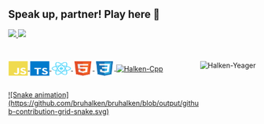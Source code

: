 ## Speak up, partner! Play here 👋



 <div>
  <a href="https://github.com/bruhalken">
  <img height="180em" src="https://github-readme-stats.vercel.app/api?username=bruhalken&show_icons=true&theme=synthwave&include_all_commits=true&count_private=true"/>
  <img height="130em" src="https://github-readme-stats.vercel.app/api/top-langs/?username=bruhalken&layout=compact&langs_count=7&theme=synthwave"/>
</div>
  
##
  
<div style="display: inline_block"><br>
  <img align="center" alt="Halken-Js" height="30" width="40" src="https://raw.githubusercontent.com/devicons/devicon/master/icons/javascript/javascript-plain.svg">
  <img align="center" alt="Halken-Ts" height="30" width="40" src="https://raw.githubusercontent.com/devicons/devicon/master/icons/typescript/typescript-plain.svg">
  <img align="center" alt="Halken-React" height="30" width="40" src="https://raw.githubusercontent.com/devicons/devicon/master/icons/react/react-original.svg">
  <img align="center" alt="Halken-HTML" height="30" width="40" src="https://raw.githubusercontent.com/devicons/devicon/master/icons/html5/html5-original.svg">
  <img align="center" alt="Halken-CSS" height="30" width="40" src="https://raw.githubusercontent.com/devicons/devicon/master/icons/css3/css3-original.svg">
  <img align="center" alt="Halken-Cpp" height="30" width="40" src="https://cdn.jsdelivr.net/gh/devicons/devicon/icons/cplusplus/cplusplus-original.svg">
  <img align="right"  alt="Halken-Yeager" height="150" src="https://pbs.twimg.com/profile_images/1333250827293605890/4ZmufG_j_400x400.jpg">
</div>
  
  ##
 
<div> 
  ![Snake animation](https://github.com/bruhalken/bruhalken/blob/output/github-contribution-grid-snake.svg)
</div>

